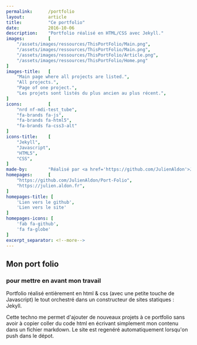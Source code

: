 ```yaml
---
permalink:      /portfolio
layout:         article
title:          "Ce portfolio"
date:           2016-10-06
description:    "Portfolio réalisé en HTML/CSS avec Jekyll."
images:         [
    "/assets/images/ressources/ThisPortFolio/Main.png",
    "/assets/images/ressources/ThisPortFolio/Main.png",
    "/assets/images/ressources/ThisPortFolio/Article.png",
    "/assets/images/ressources/ThisPortFolio/Home.png"
]
images-title:   [
    "Main page where all projects are listed.",
    "All projects.",
    "Page of one project.",
    "Les projets sont listés du plus ancien au plus récent.",
]
icons:          [
    "nrd nf-mdi-test_tube",
    "fa-brands fa-js",
    "fa-brands fa-html5",
    "fa-brands fa-css3-alt"
]
icons-title:    [
    "Jekyll",
    "Javascript",
    "HTML5",
    "CSS",
]
made-by:        "Réalisé par <a href='https://github.com/JulienAldon'>Julien Aldon</a>"
homepages:      [
    "https://github.com/JulienAldon/Port-Folio",
    "https://julien.aldon.fr",
]
homepages-title: [
    'Lien vers le github',
    'Lien vers le site'
]
homepages-icons: [
    'fab fa-github',
    'fa fa-globe'
]
excerpt_separator: <!--more-->
---
```

## Mon port folio
### pour mettre en avant mon travail
Portfolio réalisé entièrement en html & css (avec une petite touche de Javascript) le tout orchestré dans un constructeur de sites statiques : Jekyll.
<!--more-->

Cette techno me permet d'ajouter de nouveaux projets à ce portfolio sans avoir à copier coller du code html en écrivant simplement mon contenu dans un fichier markdown. Le site est regenéré automatiquement lorsqu'on push dans le dépot.